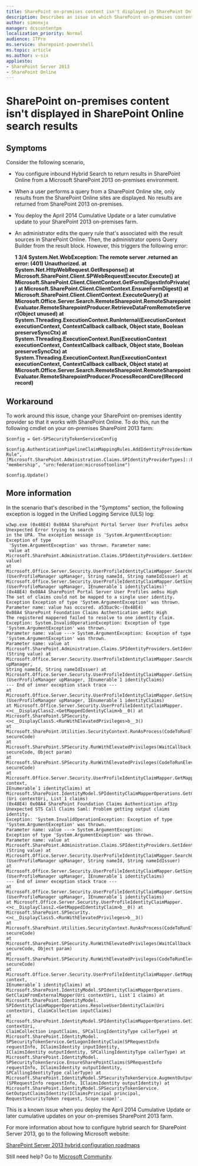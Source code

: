 ```yaml
---
title: SharePoint on-premises content isn't displayed in SharePoint Online search results
description: Describes an issue in which SharePoint on-premises content isn’t displayed as expected in a SharePoint Online search. Provides a workaround.
author: simonxjx
manager: dcscontentpm
localization_priority: Normal
audience: ITPro
ms.service: sharepoint-powershell
ms.topic: article
ms.author: v-six
appliesto:
- SharePoint Server 2013
- SharePoint Online
---
```


# SharePoint on-premises content isn't displayed in SharePoint Online search results  

## Symptoms  

Consider the following scenario,  

- You configure inbound Hybrid Search to return results in SharePoint Online from a Microsoft SharePoint 2013 on-premises environment.   
- When a user performs a query from a SharePoint Online site, only results from the SharePoint Online sites are displayed. No results are returned from SharePoint 2013 on-premises.   
- You deploy the April 2014 Cumulative Update or a later cumulative update to your SharePoint 2013 on-premises farm.   
- An administrator edits the query rule that's associated with the result sources in SharePoint Online. Then, the administrator opens Query Builder from the result block. However, this triggers the following error:

  **1 3/4 System.Net.WebException: The remote server .returned an error: (401) Unauthorized. at System.Net.HttpWebRequest.GetResponse() at Microsoft.SharePoint.Client.SPWebRequestExecutor.Execute() at Microsoft.SharePoint.Client.ClientContext.GetFormDigestInfoPrivate() at Microsoft.SharePoint.Client.ClientContext.EnsureFormDigest() at Microsoft.SharePoint.Client.ClientContext.ExecuteQuery() at Microsoft.Office.Server.Search.RemoteSharepoint.RemoteSharepointEvaluator.RemoteSharepointProducer.RetrieveDataFromRemoteServer(Object unused) at System.Threading.ExecutionContext.RunInternal(ExecutionContext executionContext, ContextCallback callback, Object state, Boolean preserveSyncCtx) at System.Threading.ExecutionContext.Run(ExecutionContext executionContext, ContextCallback callback, Object state, Boolean preserveSyncCtx) at System.Threading.ExecutionContext.Run(ExecutionContext executionContext, ContextCallback callback, Object state) at Microsoft.Office.Server.Search.RemoteSharepoint.RemoteSharepointEvaluator.RemoteSharepointProducer.ProcessRecordCore(IRecord record)**

## Workaround   

To work around this issue, change your SharePoint on-premises identity provider so that it works with SharePoint Online. To do this, run the following cmdlet on your on-premises SharePoint 2013 farm:

```
$config = Get-SPSecurityTokenServiceConfig  

$config.AuthenticationPipelineClaimMappingRules.AddIdentityProviderNameMappingRule("OrgId Rule", [Microsoft.SharePoint.Administration.Claims.SPIdentityProviderTypes]::Forms, "membership", "urn:federation:microsoftonline")  

$config.Update()   
```
## More information  

In the scenario that's described in the "Symptoms" section, the following exception is logged in the Unified Logging Service (ULS) log: 

```
w3wp.exe (0x48E4) 0x08A4 SharePoint Portal Server User Profiles ae0sx Unexpected Error trying to search   
in the UPA. The exception message is 'System.ArgumentException: Exception of type  
 'System.ArgumentException' was thrown. Parameter name:  
 value at Microsoft.SharePoint.Administration.Claims.SPIdentityProviders.GetIdentityProviderType(String value)   
at Microsoft.Office.Server.Security.UserProfileIdentityClaimMapper.SearchUsingNameIdOrThrow  
(UserProfileManager upManager, String nameId, String nameIdIssuer) at   
Microsoft.Office.Server.Security.UserProfileIdentityClaimMapper.GetSingleUserProfileFromClaimsList  
(UserProfileManager upManager, IEnumerable`1 identityClaims)'  
(0x48E4) 0x08A4 SharePoint Portal Server User Profiles ae0su High   
The set of claims could not be mapped to a single user identity. Exception Exception of type 'System.ArgumentException' was thrown.   
Parameter name: value has occured. a53bac9c-(0x48E4)   
0x08A4 SharePoint Foundation Claims Authentication ae0tc High   
The registered mappered failed to resolve to one identity claim.   
Exception: System.InvalidOperationException: Exception of type 'System.ArgumentException' was thrown.   
Parameter name: value ---> System.ArgumentException: Exception of type 'System.ArgumentException' was thrown.   
Parameter name: value at Microsoft.SharePoint.Administration.Claims.SPIdentityProviders.GetIdentityProviderType  
(String value) at Microsoft.Office.Server.Security.UserProfileIdentityClaimMapper.SearchUsingNameIdOrThrow(UserProfileManager upManager,   
String nameId, String nameIdIssuer) at   
Microsoft.Office.Server.Security.UserProfileIdentityClaimMapper.GetSingleUserProfileFromClaimsList  
(UserProfileManager upManager, IEnumerable`1 identityClaims)   
--- End of inner exception stack trace ---   
at Microsoft.Office.Server.Security.UserProfileIdentityClaimMapper.GetSingleUserProfileFromClaimsList  
(UserProfileManager upManager, IEnumerable`1 identityClaims)   
at Microsoft.Office.Server.Security.UserProfileIdentityClaimMapper.  
<>c__DisplayClass2.<GetMappedIdentityClaim>b__0() at Microsoft.SharePoint.SPSecurity.  
<>c__DisplayClass5.<RunWithElevatedPrivileges>b__3()   
at Microsoft.SharePoint.Utilities.SecurityContext.RunAsProcess(CodeToRunElevated secureCode)   
at Microsoft.SharePoint.SPSecurity.RunWithElevatedPrivileges(WaitCallback secureCode, Object param)   
at Microsoft.SharePoint.SPSecurity.RunWithElevatedPrivileges(CodeToRunElevated secureCode)   
at Microsoft.Office.Server.Security.UserProfileIdentityClaimMapper.GetMappedIdentityClaim(Uri context,   
IEnumerable`1 identityClaims) at Microsoft.SharePoint.IdentityModel.SPIdentityClaimMapperOperations.GetClaimFromExternalMapper  
(Uri contextUri, List`1 claims)  
(0x48E4) 0x08A4 SharePoint Foundation Claims Authentication af3zp   
Unexpected STS Call Claims Saml: Problem getting output claims identity.   
Exception: 'System.InvalidOperationException: Exception of type 'System.ArgumentException' was thrown.   
Parameter name: value ---> System.ArgumentException:   
Exception of type 'System.ArgumentException' was thrown.   
Parameter name: value at Microsoft.SharePoint.Administration.Claims.SPIdentityProviders.GetIdentityProviderType  
(String value) at Microsoft.Office.Server.Security.UserProfileIdentityClaimMapper.SearchUsingNameIdOrThrow  
(UserProfileManager upManager, String nameId, String nameIdIssuer)   
at Microsoft.Office.Server.Security.UserProfileIdentityClaimMapper.GetSingleUserProfileFromClaimsList  
(UserProfileManager upManager, IEnumerable`1 identityClaims)   
--- End of inner exception stack trace ---   
at Microsoft.Office.Server.Security.UserProfileIdentityClaimMapper.GetSingleUserProfileFromClaimsList  
(UserProfileManager upManager, IEnumerable`1 identityClaims)   
at Microsoft.Office.Server.Security.UserProfileIdentityClaimMapper.  
<>c__DisplayClass2.<GetMappedIdentityClaim>b__0() at Microsoft.SharePoint.SPSecurity.  
<>c__DisplayClass5.<RunWithElevatedPrivileges>b__3()   
at Microsoft.SharePoint.Utilities.SecurityContext.RunAsProcess(CodeToRunElevated secureCode)   
at Microsoft.SharePoint.SPSecurity.RunWithElevatedPrivileges(WaitCallback secureCode, Object param)   
at Microsoft.SharePoint.SPSecurity.RunWithElevatedPrivileges(CodeToRunElevated secureCode)   
at Microsoft.Office.Server.Security.UserProfileIdentityClaimMapper.GetMappedIdentityClaim(Uri context,   
IEnumerable`1 identityClaims) at Microsoft.SharePoint.IdentityModel.SPIdentityClaimMapperOperations.  
GetClaimFromExternalMapper(Uri contextUri, List`1 claims) at Microsoft.SharePoint.IdentityModel.  
SPIdentityClaimMapperOperations.ResolveUserIdentityClaim(Uri contextUri, ClaimCollection inputClaims)   
at Microsoft.SharePoint.IdentityModel.SPIdentityClaimMapperOperations.GetIdentityClaim(Uri contextUri,   
ClaimCollection inputClaims, SPCallingIdentityType callerType) at Microsoft.SharePoint.IdentityModel.  
SPSecurityTokenService.GetLogonIdentityClaim(SPRequestInfo requestInfo, IClaimsIdentity inputIdentity,   
IClaimsIdentity outputIdentity, SPCallingIdentityType callerType) at Microsoft.SharePoint.IdentityModel.  
SPSecurityTokenService.EnsureSharePointClaims(SPRequestInfo requestInfo, IClaimsIdentity outputIdentity,   
SPCallingIdentityType callerType) at Microsoft.SharePoint.IdentityModel.SPSecurityTokenService.AugmentOutputIdentityForRequest  
(SPRequestInfo requestInfo, IClaimsIdentity outputIdentity) at Microsoft.SharePoint.IdentityModel.SPSecurityTokenService.  
GetOutputClaimsIdentity(IClaimsPrincipal principal, RequestSecurityToken request, Scope scope)'.   
```

This is a known issue when you deploy the April 2014 Cumulative Update or later cumulative updates on your on-premises SharePoint 2013 farm.  

For more information about how to configure hybrid search for SharePoint Server 2013, go to the following Microsoft website:

[SharePoint Server 2013 hybrid configuration roadmaps](https://technet.microsoft.com/library/dn197168.aspx)  

Still need help? Go to [Microsoft Community](https://answers.microsoft.com/).
